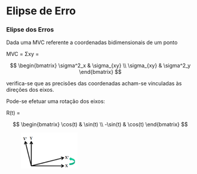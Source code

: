 # Elipse de Erro

### Elipse dos Erros

Dada uma MVC referente a coordenadas bidimensionais de um ponto

MVC = Σxy =

$$
\begin{bmatrix} \sigma^2_x & \sigma_{xy} \\ \sigma_{xy} & \sigma^2_y \end{bmatrix}
$$

verifica-se que as precisões das coordenadas acham-se vinculadas às direções dos eixos.

Pode-se efetuar uma rotação dos eixos:

R(t) =

$$
\begin{bmatrix} \cos(t) & \sin(t) \\ -\sin(t) & \cos(t) \end{bmatrix}
$$

<figure><img src=".gitbook/assets/image (1).png" alt="" width="151"><figcaption></figcaption></figure>
